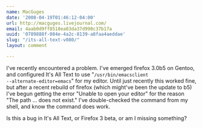 ```yaml
---
name: MacGuges
date: '2008-04-19T01:46:12-04:00'
url: http://macguges.livejournal.com/
email: 4aab0d9ff8518ea03da37d990c37b17a
uuid: '0789888f-084e-4a2c-8139-a8faa4aeddae'
slug: "/its-all-text-v080/"
layout: comment

---
```


I've recently encountered a problem.  I've emerged firefox 3.0b5 on Gentoo, and configured It's All Text to use "<code>/usr/bin/emacsclient --alternate-editor=emacs</code>" for my editor.  Until just recently this worked fine, but after a recent rebuild of firefox (which might've been the update to b5) I've begun getting the error "Unable to open your editor" for the reason "The path ... does not exist."  I've double-checked the command from my shell, and know the command does work.

Is this a bug in It's All Text, or Firefox 3 beta, or am I missing something?
